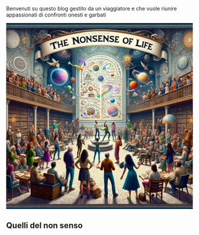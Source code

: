 Benvenuti su questo blog gestito da un viaggiatore e che vuole riunire appassionati di confronti onesti e garbati

![logo](images/ilnonsensologo.jpg)

## Quelli del non senso

